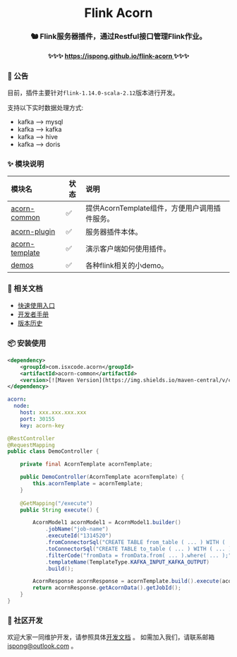 <h1 align="center">
    Flink Acorn
</h1>

<h3 align="center">
    🐿️ Flink服务器插件，通过Restful接口管理Flink作业。
</h3>

<h4 align="center">
    ✨✨✨ <a href="https://ispong.github.io/flink-acorn" > 
         https://ispong.github.io/flink-acorn
    </a> ✨✨✨
</h4>

### 📢 公告

目前，插件主要针对`flink-1.14.0-scala-2.12`版本进行开发。

支持以下实时数据处理方式:
- kafka --> mysql
- kafka --> kafka
- kafka --> hive
- kafka --> doris

### ✨ 模块说明

| 模块名                                                    | 状态                 | 说明                            |
|:-------------------------------------------------------|--------------------|:------------------------------|
| [acorn-common](https://ispong.github.io/flink-acorn)   | :white_check_mark: | 提供AcornTemplate组件，方便用户调用插件服务。 |
| [acorn-plugin](https://ispong.github.io/flink-acorn)   | :white_check_mark: | 服务器插件本体。                      |
| [acorn-template](https://ispong.github.io/flink-acorn) | :white_check_mark: | 演示客户端如何使用插件。                  |
| [demos](https://ispong.github.io/flink-acorn)          | :white_check_mark: | 各种flink相关的小demo。              |

### 📒 相关文档

- [快速使用入口](https://ispong.github.io/flink-acorn/#/zh-cn/start/%E5%BF%AB%E9%80%9F%E4%BD%BF%E7%94%A8)
- [开发者手册](https://ispong.github.io/flink-acorn/#/zh-cn/contributing)
- [版本历史](https://ispong.github.io/flink-acorn/#/zh-cn/changelog)

### 📦 安装使用

```xml
<dependency>
    <groupId>com.isxcode.acorn</groupId>
    <artifactId>acorn-common</artifactId>
    <version>[![Maven Version](https://img.shields.io/maven-central/v/com.isxcode.acorn/acorn-common)](https://search.maven.org/artifact/com.isxcode.acorn/acorn-common)</version>
</dependency>
```

```yaml
acorn:
  node:
    host: xxx.xxx.xxx.xxx
    port: 30155
    key: acorn-key
```

```java
@RestController
@RequestMapping
public class DemoController {

    private final AcornTemplate acornTemplate;

    public DemoController(AcornTemplate acornTemplate) {
        this.acornTemplate = acornTemplate;
    }
    
    @GetMapping("/execute")
    public String execute() {

        AcornModel1 acornModel1 = AcornModel1.builder()
            .jobName("job-name")
            .executeId("1314520")
            .fromConnectorSql("CREATE TABLE from_table ( ... ) WITH ( ... )")
            .toConnectorSql("CREATE TABLE to_table ( ... ) WITH ( ... )")
            .filterCode("fromData = fromData.from( ... ).where( ... );")
            .templateName(TemplateType.KAFKA_INPUT_KAFKA_OUTPUT)
            .build();

        AcornResponse acornResponse = acornTemplate.build().execute(acornModel1);
        return acornResponse.getAcornData().getJobId();
    }
}
```

### 👏 社区开发

欢迎大家一同维护开发，请参照具体[开发文档](https://github.com/ispong/flink-acorn/blob/main/CONTRIBUTING.md) 。
如需加入我们，请联系邮箱 ispong@outlook.com 。
